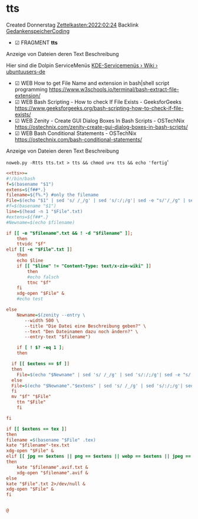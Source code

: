 # tts
Created Donnerstag [Zettelkasten:2022:02:24]()
Backlink [GedankenspeicherCoding](../GedankenspeicherCoding.md)

* ☑ FRAGMENT **tts**  

Anzeige von Dateien deren Text Beschreibung

Hier sind die Dolpin ServiceMenüs
[KDE-Servicemenüs › Wiki › ubuntuusers-de]()


* ☑ WEB How to get File Name and extension in bash|shell script programming <https://www.w3schools.io/terminal/bash-extract-file-extension/>
* ☑ WEB Bash Scripting - How to check If File Exists - GeeksforGeeks <https://www.geeksforgeeks.org/bash-scripting-how-to-check-if-file-exists/>
* ☑ WEB Zenity - Create GUI Dialog Boxes In Bash Scripts - OSTechNix <https://ostechnix.com/zenity-create-gui-dialog-boxes-in-bash-scripts/>
* ☑ WEB Bash Conditional Statements - OSTechNix <https://ostechnix.com/bash-conditional-statements/>



Anzeige von Dateien deren Text Beschreibung

  ``noweb.py -Rtts tts.txt > tts && chmod u+x tts && echo 'fertig``'

```ini
<<tts>>=
#!/bin/bash
f=$(basename "$1")
extens=${f##*.}
filename=${f%.*} #only the filename
File=$(echo "$1" | sed 's/ /_/g' | sed 's/:/;/g'| sed -e "s/'/_/g" | sed 's/\"//g')
#f=$(basename "$1")
line=$(head -n 1 "$File".txt)
#extens=${f##*.}
#Newname=$(echo $filename)

if [[ -e "$filename".txt && ! -d "$filename" ]]; 
	then
	ttvidc "$f"
elif [[ -e "$File".txt ]] 
	then
	echo $line
	if [[ "$line" != "Content-Type: text/x-zim-wiki" ]] 
		then
		#echo falsch
		ttnc "$f"
	fi
	xdg-open "$File" &
	#echo test

else
	Newname=$(zenity --entry \
       --width 500 \
       --title "Die Datei eine Beschreibung geben?" \
       --text "Den Dateinamen dazu noch ändern?" \
       --entry-text "$filename")

	if [ ! $? -eq 1 ]; 
	then

  if [[ $extens == $f ]]
  then
  	File=$(echo "$Newname" | sed 's/ /_/g' | sed 's/:/;/g'| sed -e "s/'/_/g" | sed 's/\"//g'|  sed 's/&/n/g' | sed 's/\///g' | sed 's/|//g' | sed 's/\[/(/g' | sed 's/\]/)/g' | sed 's/@/at/g')
  else
  File=$(echo "$Newname"."$extens" | sed 's/ /_/g' | sed 's/:/;/g'| sed -e "s/'/_/g" | sed 's/\"//g'|  sed 's/&/n/g' | sed 's/\///g' | sed 's/|//g' | sed 's/\[/(/g' | sed 's/\]/)/g' | sed 's/@/at/g')
  fi
  mv "$f" "$File"
	ttn "$File"
	fi

fi

if [[ $extens == tex ]] 
then
filename =$(basename "$File" .tex)
kate "$filename"-tex.txt
xdg-open "$File" &
elif [[ jpg == $extens || png == $extens || webp == $extens || jpeg == $extens || avif == $extens ]]
then
	kate "$filename".avif.txt &
	xdg-open "$filename".avif &
else
kate "$File".txt 2>/dev/null &
xdg-open "$File" &
fi


@ 
```

